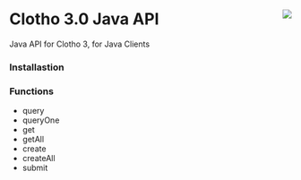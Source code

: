 # Clotho 3.0 Java API  <img align="right" src="http://cidarlab.org/wp-content/uploads/2013/08/research-clotho.png" />


Java API for Clotho 3, for Java Clients
### Installastion

### Functions
* query
* queryOne
* get
* getAll
* create
* createAll
* submit
